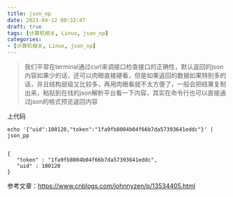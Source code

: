 ```yaml
---
title: json_np
date: 2021-04-12 00:32:47
draft: true
tags: [计算机相关, Linux, json_np]
categories:
- [计算机相关, Linux, json_np]
---
```


> 我们平常在terminal通过curl来调接口检查接口的正确性，默认返回的json内容如果少的话，还可以肉眼直接硬看，但是如果返回的数据如果特别多的话，并且结构层级又比较多，再用肉眼看就不太方便了，一般会把结果复制出来，粘贴到在线的json解析平台看一下内容，其实在命令行也可以直接通过json的格式预览返回内容

上代码
```shell
echo '{"uid":100120,"token":"1fa9fb8004b04f66b7da57393641eddc"}' | json_pp


{
   "token" : "1fa9fb8004b04f66b7da57393641eddc",
   "uid" : 100120
}

```

参考文章：https://www.cnblogs.com/johnnyzen/p/13534405.html
  

